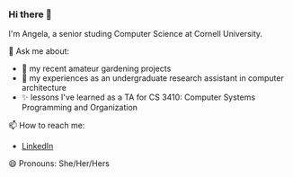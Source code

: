 ### Hi there 👋

I'm Angela, a senior studing Computer Science at Cornell University.

💬 Ask me about:
* 🌱  my recent amateur gardening projects
* 🤔  my experiences as an undergraduate research assistant in computer architecture
* ✨  lessons I've learned as a TA for CS 3410: Computer Systems Programming and Organization 

📫 How to reach me:
* [LinkedIn](https://www.linkedin.com/in/angela-c-jin/)

😄 Pronouns: She/Her/Hers

<!--
**acjin21/acjin21** is a ✨ _special_ ✨ repository because its `README.md` (this file) appears on your GitHub profile.

Here are some ideas to get you started:

- 🔭 I’m currently working on ...
- 🌱 I’m currently learning ...
- 👯 I’m looking to collaborate on ...
- 🤔 I’m looking for help with ...
- 💬 Ask me about ...
- 📫 How to reach me: ...
- 😄 Pronouns: ...
- ⚡ Fun fact: ...
-->
